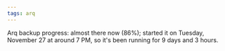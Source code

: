 ```yaml
---
tags: arq
---
```


Arq backup progress: almost there now (86%); started it on Tuesday, November 27 at around 7 PM, so it's been running for 9 days and 3 hours.
